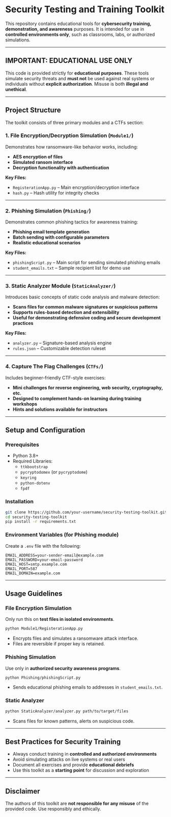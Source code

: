 
# Security Testing and Training Toolkit

This repository contains educational tools for **cybersecurity training, demonstration, and awareness** purposes. It is intended for use in **controlled environments only**, such as classrooms, labs, or authorized simulations.

---

## IMPORTANT: EDUCATIONAL USE ONLY

This code is provided strictly for **educational purposes**. These tools simulate security threats and **must not** be used against real systems or individuals without **explicit authorization**. Misuse is both **illegal and unethical**.

---

## Project Structure

The toolkit consists of three primary modules and a CTFs section:

### 1. File Encryption/Decryption Simulation (`Module1/`)
Demonstrates how ransomware-like behavior works, including:
- **AES encryption of files**
- **Simulated ransom interface**
- **Decryption functionality with authentication**

**Key Files:**
- `RegisterationApp.py` – Main encryption/decryption interface
- `hash.py` – Hash utility for integrity checks

---

### 2. Phishing Simulation (`Phishing/`)
Demonstrates common phishing tactics for awareness training:
- **Phishing email template generation**
- **Batch sending with configurable parameters**
- **Realistic educational scenarios**

**Key Files:**
- `phishingScript.py` – Main script for sending simulated phishing emails
- `student_emails.txt` – Sample recipient list for demo use

---

### 3. Static Analyzer Module (`StaticAnalyzer/`)
Introduces basic concepts of static code analysis and malware detection:
- **Scans files for common malware signatures or suspicious patterns**
- **Supports rules-based detection and extensibility**
- **Useful for demonstrating defensive coding and secure development practices**

**Key Files:**
- `analyzer.py` – Signature-based analysis engine
- `rules.json` – Customizable detection ruleset

---

### 4. Capture The Flag Challenges (`CTFs/`)
Includes beginner-friendly CTF-style exercises:
- **Mini challenges for reverse engineering, web security, cryptography, etc.**
- **Designed to complement hands-on learning during training workshops**
- **Hints and solutions available for instructors**

---

## Setup and Configuration

### Prerequisites
- Python 3.8+
- Required Libraries:
  - `ttkbootstrap`
  - `pycryptodomex` (or `pycryptodome`)
  - `keyring`
  - `python-dotenv`
  - `fpdf`

### Installation

```bash
git clone https://github.com/your-username/security-testing-toolkit.git
cd security-testing-toolkit
pip install -r requirements.txt
```

### Environment Variables (for Phishing module)
Create a `.env` file with the following:

```env
EMAIL_ADDRESS=your-sender-email@example.com
EMAIL_PASSWORD=your-email-password
EMAIL_HOST=smtp.example.com
EMAIL_PORT=587
EMAIL_DOMAIN=example.com
```

---

## Usage Guidelines

### File Encryption Simulation

Only run this on **test files in isolated environments**.

```bash
python Module1/RegisterationApp.py
```

- Encrypts files and simulates a ransomware attack interface.
- Files are reversible if proper key is retained.

### Phishing Simulation

Use only in **authorized security awareness programs**.

```bash
python Phishing/phishingScript.py
```

- Sends educational phishing emails to addresses in `student_emails.txt`.

### Static Analyzer

```bash
python StaticAnalyzer/analyzer.py path/to/target/files
```

- Scans files for known patterns, alerts on suspicious code.

---

## Best Practices for Security Training

- Always conduct training in **controlled and authorized environments**
- Avoid simulating attacks on live systems or real users
- Document all exercises and provide **educational debriefs**
- Use this toolkit as a **starting point** for discussion and exploration

---

## Disclaimer

The authors of this toolkit are **not responsible for any misuse** of the provided code. Use responsibly and ethically.
